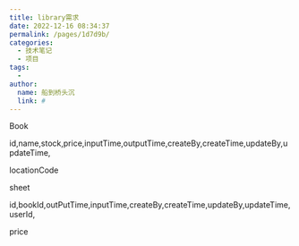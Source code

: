 ```yaml
---
title: library需求
date: 2022-12-16 08:34:37
permalink: /pages/1d7d9b/
categories:
  - 技术笔记
  - 项目
tags:
  - 
author: 
  name: 船到桥头沉
  link: #
---
```

Book

id,name,stock,price,inputTime,outputTime,createBy,createTime,updateBy,updateTime,

locationCode



sheet

id,bookId,outPutTime,inputTime,createBy,createTime,updateBy,updateTime,userId,

price



